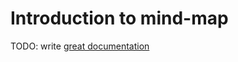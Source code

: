 # Introduction to mind-map

TODO: write [great documentation](http://jacobian.org/writing/what-to-write/)

